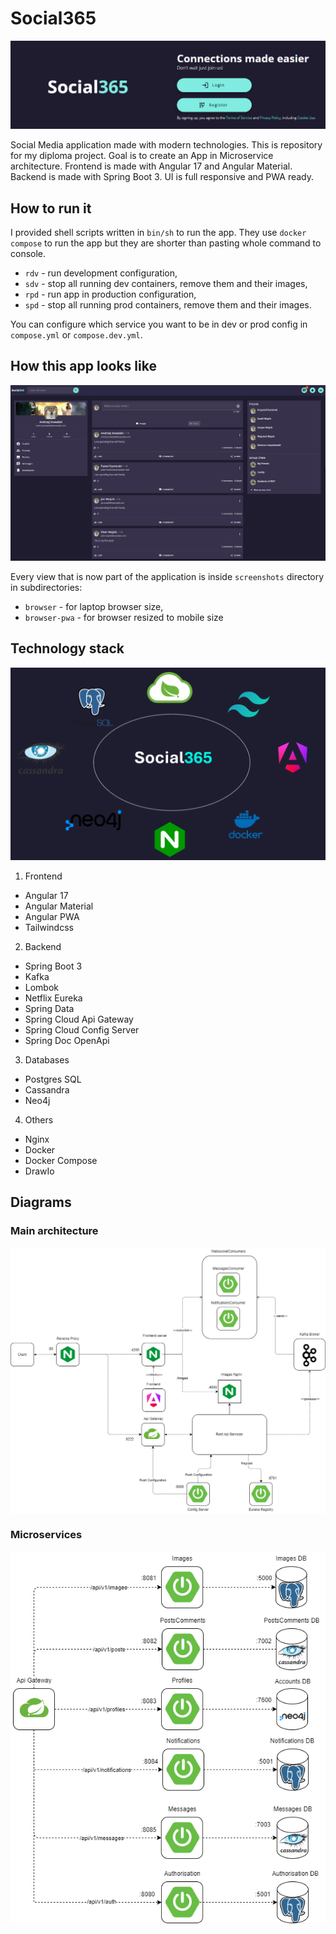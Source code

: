 # Social365

![Home banner](./screenshots/readme/home-banner.png)

Social Media application made with modern technologies. This is repository for my diploma project. Goal is to create an App in Microservice architecture.
Frontend is made with Angular 17 and Angular Material. Backend is made with Spring Boot 3. UI is full responsive and PWA ready.

## How to run it

I provided shell scripts written in `bin/sh` to run the app. They use `docker compose` to run the app but they are shorter than pasting whole command to console.

* `rdv` - run development configuration,
* `sdv` - stop all running dev containers, remove them and their images,
* `rpd` - run app in production configuration,
* `spd` - stop all running prod containers, remove them and their images.

You can configure which service you want to be in dev or prod config in `compose.yml` or `compose.dev.yml`.

## How this app looks like

![Feed page](./screenshots/browser/feed.png)

Every view that is now part of the application is inside `screenshots` directory in subdirectories:

* `browser` - for laptop browser size,
* `browser-pwa` - for browser resized to mobile size

## Technology stack

![Tech stack image](./screenshots/readme/tech-stack.png)

1. Frontend

* Angular 17
* Angular Material
* Angular PWA
* Tailwindcss

2. Backend

* Spring Boot 3
* Kafka
* Lombok
* Netflix Eureka
* Spring Data
* Spring Cloud Api Gateway
* Spring Cloud Config Server
* Spring Doc OpenApi

3. Databases

* Postgres SQL
* Cassandra
* Neo4j

4. Others

* Nginx
* Docker
* Docker Compose
* DrawIo

## Diagrams

### Main architecture

<p align="center">
    <img src="docs/Main_Diagram.drawio.png" align="center">
</p>

### Microservices

<p align="center">
    <img src="docs/Services.drawio.png" align="center">
</p>
